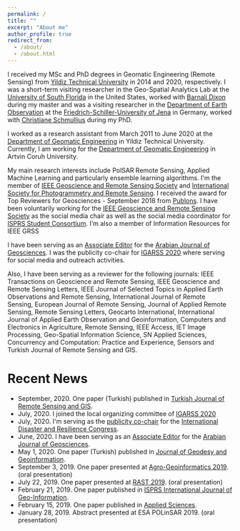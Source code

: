 ```yaml
---
permalink: /
title: ""
excerpt: "About me"
author_profile: true
redirect_from: 
  - /about/
  - /about.html
---
```


I  received my MSc and PhD degrees in Geomatic Engineering (Remote Sensing) from [Yildiz Technical University](https://bit.ly/38VCpb7) in 2014 and 2020, respectively. I was a short-term visiting researcher in the Geo-Spatial Analytics Lab at the [University of South Florida](www.usfsp.edu) in the United States, worked with [Barnali Dixon](https://bit.ly/2x54xLW) during my master and was a visiting researcher in the [Department of Earth Observation](https://bit.ly/3acKpWA) at the [Friedrich-Schiller-University of Jena](https://bit.ly/2x9ayaw) in Germany, worked with [Christiane Schmullius](https://bit.ly/2vutNKX) during my PhD. 

I worked as a research assistant from March 2011 to June 2020 at the [Department of Geomatic Engineering](http://www.hrm.yildiz.edu.tr/en) in Yildiz Technical University. Currently, I am working for the [Department of Geomatic Engineering](https://harita.artvin.edu.tr/) in Artvin Coruh University.
 
My main research interests include PolSAR Remote Sensing, Applied Machine Learning and particularly ensemble learning algorithms. I'm the member of [IEEE Geoscience and Remote Sensing Society](http://www.grss-ieee.org/) and [International Society for Photogrammetry and Remote Sensing](https://www.isprs.org/). I received the award for Top Reviewers for Geosciences - September 2018 from [Publons](https://publons.com/researcher/1175331/mustafa-ustuner/). I have been voluntarily working for the [IEEE Geoscience and Remote Sensing Society](http://www.grss-ieee.org/) as the social media chair as well as the social media coordinator for [ISPRS Student Consortium](http://sc.isprs.org/home.html). 
I'm also a member of Information Resources for IEEE GRSS

I have been serving as an [Associate Editor](https://www.springer.com/journal/12517/editors) for the [Arabian Journal of Geosciences](https://www.springer.com/journal/12517). I was the publicity co-chair for [IGARSS 2020](https://igarss2020.org/OrganizingCommittee.asp) where serving for social media and outreach activities.

Also, I have been serving as a reviewer for the following journals: IEEE Transactions on Geoscience and Remote Sensing, IEEE Geoscience and Remote Sensing Letters, IEEE Journal of Selected Topics in Applied Earth Observations and Remote Sensing, International Journal of Remote Sensing, European Journal of Remote Sensing, Journal of Applied Remote Sensing, Remote Sensing Letters, Geocarto International, International Journal of Applied Earth Observation and Geoinformation, Computers and Electronics in Agriculture, Remote Sensing, IEEE Access, IET Image Processing, Geo-Spatial Information Science, SN Applied Sciences, Concurrency and Computation: Practice and Experience, Sensors and Turkish Journal of Remote Sensing and GIS.



# Recent News
* September, 2020. One paper (Turkish) published in [Turkish Journal of Remote Sensing and GIS](https://dergipark.org.tr/tr/pub/rsgis/issue/56931/740342).
* July, 2020. I joined the local organizing committee of [IGARSS 2020](https://igarss2020.org/default.asp)
* July, 2020. I'm serving as the [publicity co-chair](http://www.idrcongress.org/en/steering-committee) for the [International Disaster and Resilience Congress](http://www.idrcongress.org/en/anasayfa).
* June, 2020. I have been serving as an [Associate Editor](https://www.springer.com/journal/12517/editors) for the [Arabian Journal of Geosciences](https://www.springer.com/journal/12517).
* May 1, 2020. One paper (Turkish) published in [Journal of Geodesy and Geoinformation](https://dergipark.org.tr/en/pub/hkmojjd/issue/50519/623021).
* September 3, 2019. One paper presented at [Agro-Geoinformatics 2019](https://ieeexplore.ieee.org/abstract/document/8820698). (oral presentation) 
* July 22, 2019. One paper presented at [RAST 2019](https://ieeexplore.ieee.org/document/8767819). (oral presentation)
* February 21, 2019. One paper published in [ISPRS International Journal of Geo-Information](https://www.mdpi.com/2220-9964/8/2/97).
* February 15, 2019. One paper published in [Applied Sciences](https://www.mdpi.com/2076-3417/9/4/655).
* January 28, 2019. Abstract presented at ESA POLinSAR 2019. (oral presentation)
